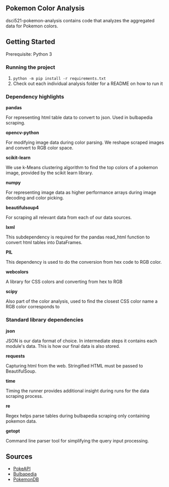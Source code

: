 ## Pokemon Color Analysis
dsci521-pokemon-analysis contains code that analyzes the aggregated data for Pokemon colors.

## Getting Started
Prerequisite: Python 3

### Running the project
1. `python -m pip install -r requirements.txt`
2. Check out each individual analysis folder for a README on how to run it

### Dependency highlights

**pandas**

For representing html table data to convert to json. Used in bulbapedia scraping.

**opencv-python**

For modifying image data during color parsing. We reshape scraped images and convert to RGB color space.

**scikit-learn**

We use k-Means clustering algorithm to find the top colors of a pokemon image, provided by the scikit learn library.

**numpy**

For representing image data as higher performance arrays during image decoding and color picking.

**beautifulsoup4**

For scraping all relevant data from each of our data sources.

**lxml**

This subdependency is required for the pandas read_html function to convert html tables into DataFrames.

**PIL**

This dependency is used to do the conversion from hex code to RGB color.

**webcolors**

A library for CSS colors and converting from hex to RGB

**scipy**

Also part of the color analysis, used to find the closest CSS color name a RGB color corresponds to

### Standard library dependencies

**json**

JSON is our data format of choice. In intermediate steps it contains each module's data. This is how our final data is also stored.

**requests**

Capturing html from the web. Stringified HTML must be passed to BeautifulSoup.

**time**

Timing the runner provides additional insight during runs for the data scraping process.

**re**

Regex helps parse tables during bulbapedia scraping only containing pokemon data.

**getopt**

Command line parser tool for simplifying the query input processing.

## Sources
- [PokeAPI](https://pokeapi.co/docs/v2)
- [Bulbapedia](https://bulbapedia.bulbagarden.net/wiki/List_of_Pok%C3%A9mon_by_National_Pok%C3%A9dex_number)
- [PokemonDB](https://pokemondb.net/pokedex/all)
